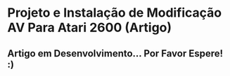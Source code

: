 # Projeto e Instalação de Modificação AV Para Atari 2600 (Artigo)

## Artigo em Desenvolvimento... Por Favor Espere! :)
